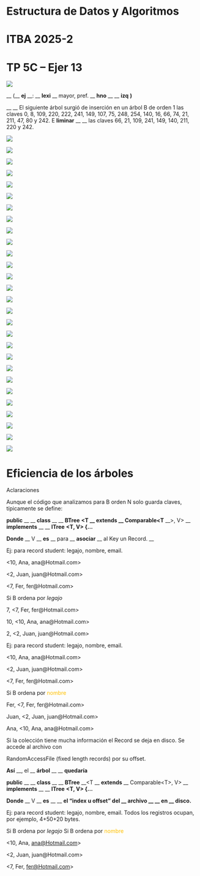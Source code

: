 # Estructura de Datos y Algoritmos

# ITBA     2025-2

# TP 5C – Ejer 13

![](img/20-F2_0.png)

__ \(__  __ej__  __: __  __lexi__  __ mayor\, pref\. __  __hno__  __ __  __izq__  __\)__

__	__ El siguiente árbol surgió de inserción en un árbol B de orden 1 las claves  0\, 8\, 109\, 220\, 222\, 241\, 149\, 107\, 75\, 248\, 254\, 140\, 16\, 66\, 74\, 21\, 211\, 47\, 80 y 242\.  E __liminar__  __ __ las claves  66\, 21\, 109\, 241\, 149\, 140\, 211\, 220 y 242\.

![](img/20-F2_1.png)

![](img/20-F2_2.png)

![](img/20-F2_3.png)

![](img/20-F2_4.png)

![](img/20-F2_5.png)

![](img/20-F2_6.png)

![](img/20-F2_7.png)

![](img/20-F2_8.png)

![](img/20-F2_9.png)

![](img/20-F2_10.png)

![](img/20-F2_11.png)

![](img/20-F2_12.png)

![](img/20-F2_13.png)

![](img/20-F2_14.png)

![](img/20-F2_15.png)

![](img/20-F2_16.png)

![](img/20-F2_17.png)

![](img/20-F2_18.png)

![](img/20-F2_19.png)

![](img/20-F2_20.png)

![](img/20-F2_21.png)

![](img/20-F2_22.png)

![](img/20-F2_23.png)

![](img/20-F2_24.png)

![](img/20-F2_25.png)

![](img/20-F2_26.png)

![](img/20-F2_27.png)

![](img/20-F2_28.png)

# Eficiencia de los árboles

Aclaraciones

Aunque el código que analizamos para B orden N solo guarda claves\, típicamente se define:

__public__  __ __  __class__  __ __  __BTree__  __<T __  __extends__  __ Comparable<T__  __>\, V> __  __implements__  __ __  __ITree__  __\<T\, V> \{…__

__Donde__  __ V __  __es__  __ para __  __asociar__  __ al Key un Record\. __

Ej: para record student: legajo\, nombre\, email\.

\<10\, Ana\, ana@Hotmail\.com>

\<2\, Juan\, juan@Hotmail\.com>

<7\, Fer\, fer@Hotmail\.com>

Si B ordena por  _legajo_

7\, <7\, Fer\, fer@Hotmail\.com>

10\, \<10\, Ana\, ana@Hotmail\.com>

2\, <2\, Juan\, juan@Hotmail\.com>

Ej: para record student: legajo\, nombre\, email\.

\<10\, Ana\, ana@Hotmail\.com>

\<2\, Juan\, juan@Hotmail\.com>

<7\, Fer\, fer@Hotmail\.com>

Si B ordena por  <span style="color:#ffc000">nombre</span>

Fer\, <7\, Fer\, fer@Hotmail\.com>

Juan\, <2\, Juan\, juan@Hotmail\.com>

Ana\, \<10\, Ana\, ana@Hotmail\.com>

Si la colección tiene mucha información el Record se deja en disco\. Se accede al archivo con

RandomAccessFile  \(fixed length records\) por su offset\.

__Así__  __\, el __  __árbol__  __ __  __quedaría__

__public__  __ __  __class__  __ __  __BTree__  __<T __  __extends__  __ Comparable\<T>\, V> __  __implements__  __ __  __ITree__  __\<T\, V> \{…__

__Donde__  __ V __  __es__  __ __  __el “index u offset” del __  __archivo__  __ __  __en__  __ disco\.__

Ej: para record student: legajo\, nombre\, email\. Todos los registros ocupan\, por ejemplo\, 4\+50\+20 bytes\.

Si B ordena por  _legajo_ 		Si B ordena por  <span style="color:#ffc000">nombre</span>

<10\, Ana\, [ana@Hotmail\.com](mailto:ana@Hotmail.com)>

<2\, Juan\, juan@Hotmail\.com>

<7\, Fer\, [fer@Hotmail\.com](mailto:fer@Hotmail.com)>

